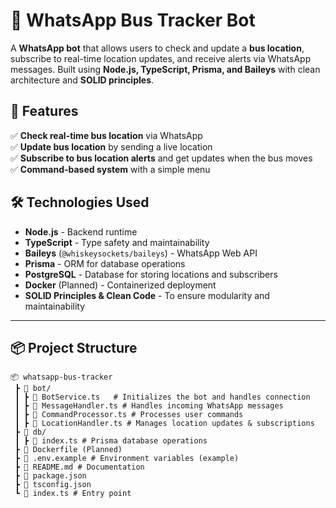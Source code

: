 # 🚌 WhatsApp Bus Tracker Bot

A **WhatsApp bot** that allows users to check and update a **bus location**, subscribe to real-time location updates, and receive alerts via WhatsApp messages. Built using **Node.js, TypeScript, Prisma, and Baileys** with clean architecture and **SOLID principles**.

## 🚀 Features

✅ **Check real-time bus location** via WhatsApp  
✅ **Update bus location** by sending a live location  
✅ **Subscribe to bus location alerts** and get updates when the bus moves  
✅ **Command-based system** with a simple menu  

## 🛠️ Technologies Used

- **Node.js** - Backend runtime
- **TypeScript** - Type safety and maintainability
- **Baileys** (`@whiskeysockets/baileys`) - WhatsApp Web API
- **Prisma** - ORM for database operations
- **PostgreSQL** - Database for storing locations and subscribers
- **Docker** (Planned) - Containerized deployment
- **SOLID Principles & Clean Code** - To ensure modularity and maintainability

---

## 📦 Project Structure

```plaintext
📦 whatsapp-bus-tracker
 ┣ 📂 bot/
 ┃ ┣ 📜 BotService.ts   # Initializes the bot and handles connection
 ┃ ┣ 📜 MessageHandler.ts # Handles incoming WhatsApp messages
 ┃ ┣ 📜 CommandProcessor.ts # Processes user commands
 ┃ ┣ 📜 LocationHandler.ts # Manages location updates & subscriptions
 ┣ 📂 db/
 ┃ ┣ 📜 index.ts # Prisma database operations
 ┣ 📜 Dockerfile (Planned)
 ┣ 📜 .env.example # Environment variables (example)
 ┣ 📜 README.md # Documentation
 ┣ 📜 package.json
 ┣ 📜 tsconfig.json
 ┗ 📜 index.ts # Entry point
